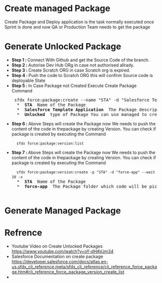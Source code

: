 # Create managed Package 

Create Package and Deploy application is the task normally executed once Sprint is done and now QA or Production Team needs to get the package 

# Generate Unlocked Package 
* <b> Step 1 : </b> Connect With Github and get the Source Code of the branch.  
* <b> Step 2 : </b> Autorise Dev Hub ORg in case not authorised allrady.  
* <b> Step 3 : </b> Create Scratch ORG in case Scratch org is expired. 
* <b> Step 4 : </b> Push the code to Scratch ORG this will confirm Source code is deployable State  
* <b> Step 5 : </b> In Case Package not Created Execute Create Package Command 
  <pre> sfdx force:package:create --name "STA" -d "Salesforce Template Application" --path force-app --packagetype Unlocked
    * <b> STA </b> Name of the Package 
    * <b> Salesforce Template Application </b> The Package description 
    * <b> Unlocked </b> type of Package You can use managed to create managed package  
  </pre>   
* <b> Step 6 : </b> Above Steps will create the Package now We needs to push the content of the code in thepackage by creating Version. You can check if package is created by executing the Command 
  <pre> <code> sfdx force:package:version:list </code>  </pre>   
* <b> Step 7 : </b> Above Steps will create the Package now We needs to push the content of the code in thepackage by creating Version. You can check if package is created by executing the Command 
  <pre> <code> sfdx force:package:version:create -p "STA" -d "force-app" --wait 10 -x  </code> 
    * <b> STA </b> Name of the Package 
    * <b> force-app </b> The Package folder which code will be picked up for package creation 
  
  </pre>   



# Generate Managed Package 


# Refrence 
* Youtube Video on Create Unlocked Packages https://www.youtube.com/watch?v=oY-dHAVJm34
* Salesforce Documentation on create package https://developer.salesforce.com/docs/atlas.en-us.sfdx_cli_reference.meta/sfdx_cli_reference/cli_reference_force_package.htm#cli_reference_force_package_version_create_list
* 
